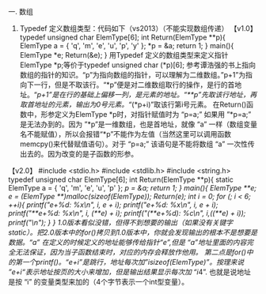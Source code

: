 一. 数组
1. Typedef 定义数组类型：代码如下（vs2013）（不能实现数组传递）
【v1.0】typedef unsigned char ElemType[6];
int Return(ElemType **p){
ElemType a = { 'q', 'm', 'e', 'u', 'p', 'y' };
*p = &a;
return 1;
}
main(){
ElemType *e;
Return(&e);
}
用Typedef 定义的数组类型来定义指针
ElemType *p;等价于typedef unsigned char (*p)[6];
参考谭浩强的书上指向数组的指针的知识。“p”为指向数组的指针，可以理解为二维数组。”p+1”为指向下一行，但是不取该行。“*p”便是对二维数组取行的操作，是行的首地址。“*p+1”是在行的基础上偏移一列，是元素的地址。“**p”先取该行地址，再取首地址的元素，输出为0号元素。“*(*p+i)”取该行第i号元素。
	在Return()函数中，形参定义为ElemType *p时，对指针赋值时为 “p=a;” 如果用 ”*p=a;” 是无法办到的。因为 ”*p”是一维数组，也是首地址，就像 “a” 一样（数组变量名不能赋值），所以会报错“*p”不能作为左值（当然这里可以调用函数memcpy()来代替赋值语句）。对于 “p=a;” 该语句是不能将数组 “a” 一次性传出去的。因为改变的是子函数的形参。 



【v2.0】
#include <stdio.h>
#include <stdlib.h>
#include <string.h>
typedef unsigned char ElemType[6];
int Return(ElemType **p){
	static ElemType a = { 'q', 'm', 'e', 'u', 'p' };
	*p = &a;
	return 1;
}
main(){
	ElemType **e;
	e = (ElemType **)malloc(sizeof(ElemType));
	Return(e);
	int i = 0;
	for (; i < 6; ++i){
		printf("e+%d:      %x\n", i, e + i);
		printf("*e+%d:     %x\n", i, *e + i);
		printf("**e+%d:    %x\n", i, (**e) + i);
		printf("*(**e+%d): %c\n", i,*((**e) + i));
		printf("\n");
	}
}
	1.0版本看似没错，但得不到想要的输出（如果没有关键字 static）。把2.0版本中的for()拷贝到1.0版本中，你就会发现输出的根本不是想要是数据。“a” 在定义的时候定义的地址能够传给指针“e”,但是 “a”地址里面的内容完全无法保证，因为当子函数结束时，对应的内存会释放作他用。
	第二点是for()中的第一个printf()。“*e+i”是跳行，地址每次加”i*sizeof(ElemType)”。按理来说 ”e+i“表示地址按页的大小来增加，但是输出结果显示每次加 “i*4”. 也就是说地址是按 “i” 的变量类型来加的（4个字节表示一个int型变量）。